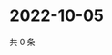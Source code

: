 # 2022-10-05

共 0 条

<!-- BEGIN WEIBO -->
<!-- 最后更新时间 Wed Oct 05 2022 02:30:27 GMT+0800 (China Standard Time) -->

<!-- END WEIBO -->

